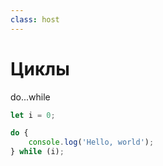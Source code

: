 ```yaml
---
class: host
---
```


# Циклы
do...while

```js
let i = 0;

do {
    console.log('Hello, world');
} while (i);
```

<style>
.host code {
    font-size: 2rem;
}
</style>
